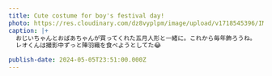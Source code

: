```yaml
---
title: Cute costume for boy's festival day!
photo: https://res.cloudinary.com/dz8vyplpm/image/upload/v1718545396/IMG_9721_dc9tuw.jpg
caption: |+
  おじいちゃんとおばあちゃんが買ってくれた五月人形と一緒に。これから毎年飾ろうね。
  レオくんは撮影中ずっと陣羽織を食べようとしてた😂

publish-date: 2024-05-05T23:51:00.000Z
---
```

